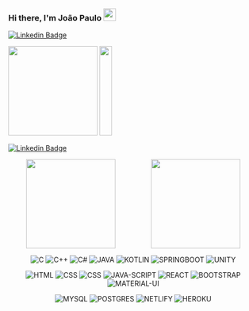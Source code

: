 ### Hi there, I'm João Paulo <img src="https://media.giphy.com/media/hvRJCLFzcasrR4ia7z/giphy.gif" width="25px">

[![Linkedin Badge](https://img.shields.io/badge/-LinkedIn-0e76a8?style=flat-square&logo=Linkedin&logoColor=white)](https://www.linkedin.com/in/joao-paulodev/)

<p>
<img height="180em" src="https://github-readme-stats.vercel.app/api?username=root-who&show_icons=true&hide_border=true&&count_private=true&include_all_commits=true" />
<img height="180em" src="https://github-readme-stats.vercel.app/api/top-langs/?username=root-### Hi there, I'm João Paulo
<img src="https://media.giphy.com/media/hvRJCLFzcasrR4ia7z/giphy.gif" width="25px">

[![Linkedin Badge](https://img.shields.io/badge/-LinkedIn-0e76a8?style=flat-square&logo=Linkedin&logoColor=white)](https://www.linkedin.com/in/joao-paulodev/)

<p style="display:flex; align-itens:center; justify-content:space-around">
<img height="180em" src="https://github-readme-stats.vercel.app/api?username=root-who&show_icons=true&hide_border=true&&count_private=true&include_all_commits=true" />
<img height="180em" src="https://github-readme-stats.vercel.app/api/top-langs/?username=root-who&exclude_repo=KNN-Image-Classification&show_icons=true&hide_border=true&layout=compact&langs_count=8"/>
</p>

<p align="center">
<img alt="C" src="https://img.shields.io/badge/C-00599C?style=for-the-badge&logo=c&logoColor=white"/>
<img alt="C++" src="https://img.shields.io/badge/C%2B%2B-00599C?style=for-the-badge&logo=c%2B%2B&logoColor=white"/>
<img alt="C#" src="https://img.shields.io/badge/C%23-239120?style=for-the-badge&logo=c-sharp&logoColor=white"/>
<img alt="JAVA" src="https://img.shields.io/badge/-Java-007396?style=flat-square&logo=java"/>
<img alt="KOTLIN" src="https://img.shields.io/badge/Kotlin-0095D5?&style=for-the-badge&logo=kotlin&logoColor=white"/>
<img alt="SPRINGBOOT" src="https://img.shields.io/badge/-Spring-6DB33F?style=flat-square&logo=spring&logoColor=white"/>
<img alt="UNITY" src="https://img.shields.io/badge/Unity-100000?style=for-the-badge&logo=unity&logoColor=white"/>
</p>

<p align="center">
<img alt="HTML" src="https://img.shields.io/badge/HTML5-E34F26?style=for-the-badge&logo=html5&logoColor=white"/>
<img alt="CSS" src="https://img.shields.io/badge/CSS-239120?&style=for-the-badge&logo=css3&logoColor=white"/>
<img alt="CSS" src="https://img.shields.io/badge/CSS3-1572B6?style=for-the-badge&logo=css3&logoColor=whit"/>
<img alt="JAVA-SCRIPT" src="https://img.shields.io/badge/JavaScript%20-%23F7DF1E.svg?logo=javascript&logoColor=black"/>
<img alt="REACT" src="https://img.shields.io/badge/-React%20-%2320232a.svg?&style=flat-square&logo=react&logoColor=%2361DAFB"/>
<img alt="BOOTSTRAP" src="https://img.shields.io/badge/Bootstrap-563D7C?style=for-the-badge&logo=bootstrap&logoColor=white"/>
<img alt="MATERIAL-UI" src="https://img.shields.io/badge/Material--UI-0081CB?style=flat-square&logo=material-ui&logoColor=white"/>
</p>

<p align="center">
<img alt="MYSQL" src="https://img.shields.io/badge/MySQL-00000F?style=for-the-badge&logo=mysql&logoColor=white"/>

<img alt="POSTGRES" src="https://img.shields.io/badge/-Postgresql-336791.svg?&style=flat-square&logo=postgresql&logoColor=white"/>
<img alt="NETLIFY" src="https://img.shields.io/badge/Netlify-00C7B7?style=for-the-badge&logo=netlify&logoColor=white"/>
<img alt="HEROKU" src="https://img.shields.io/badge/Heroku-430098?style=for-the-badge&logo=heroku&logoColor=white"/>

</p>